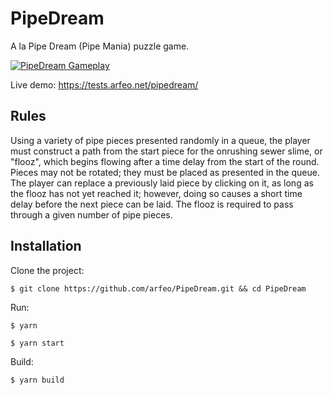 # PipeDream

A la Pipe Dream (Pipe Mania) puzzle game.

[![PipeDream Gameplay](http://static.arfeo.net/pipedream/cover.png)](https://youtu.be/K1YZK74eRvI "PipeDream Gameplay")

Live demo: https://tests.arfeo.net/pipedream/

## Rules

Using a variety of pipe pieces presented randomly in a queue, the player must construct a path from the start piece for the onrushing sewer slime, or "flooz", which begins flowing after a time delay from the start of the round. Pieces may not be rotated; they must be placed as presented in the queue. The player can replace a previously laid piece by clicking on it, as long as the flooz has not yet reached it; however, doing so causes a short time delay before the next piece can be laid. The flooz is required to pass through a given number of pipe pieces.

## Installation

Clone the project:

```
$ git clone https://github.com/arfeo/PipeDream.git && cd PipeDream
```

Run:

```
$ yarn
```

```
$ yarn start
```

Build:

```
$ yarn build
```
